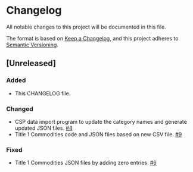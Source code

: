 # Changelog

All notable changes to this project will be documented in this file.

The format is based on [Keep a Changelog](https://keepachangelog.com/en/1.0.0/),
and this project adheres to [Semantic Versioning](https://semver.org/spec/v2.0.0.html).

## [Unreleased]

### Added

- This CHANGELOG file.

### Changed

- CSP data import program to update the category names and generate updated JSON files. [#4](https://github.com/policy-design-lab/data-import/issues/4)
- Title 1 Commodities code and JSON files based on new CSV file. [#9](https://github.com/policy-design-lab/data-import/issues/9)

### Fixed

- Title 1 Commodities JSON files by adding zero entries. [#6](https://github.com/policy-design-lab/data-import/issues/6)
